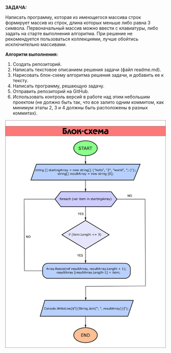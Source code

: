 **ЗАДАЧА:**

Написать программу, которая из имеющегося массива строк формирует массив из строк, длина которых меньше либо равна 3 символа. Первоначальный массив можно ввести с клавиатуры, либо задать на старте выполнения алгоритма. При решение не рекомендуется пользоваться коллекциями, лучше обойтись исключительно массивами.

**Алгоритм выполнения:**

1) Создать репозиторий.
2) Написать текстовое описанием решения задачи (файл readme.md).
3) Нарисовать блок-схему алгоритма решения задачи, и добавить ее к тексту.
4) Написать программу, решающую задачу.
5) Отправить репозиторий на GitHub.
6) Использовать контроль версий в работе над этим небольшим проектом (не должно быть так, что все залито одним коммитом, как минимум этапы 2, 3 и 4 должны быть расположены в разных коммитах).

![ Oops, sorry! ... the file is lost ](Block.jpg)